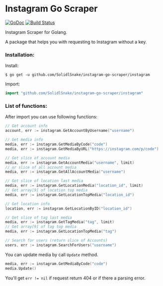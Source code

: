 # Instagram Go Scraper 
[![GoDoc](https://godoc.org/github.com/SolidlSnake/instagram-go-scraper/instagram?status.svg)](https://godoc.org/github.com/SolidlSnake/instagram-go-scraper/instagram)
[![Build Status](https://travis-ci.org/SolidlSnake/instagram-go-scraper.svg?branch=master)](https://travis-ci.org/SolidlSnake/instagram-go-scraper)

Instagram Scraper for Golang.

A package that helps you with requesting to Instagram without a key.

### Installation:
Install:
```
$ go get -u github.com/SolidlSnake/instagram-go-scraper/instagram
```
Import:
```go
import "github.com/SolidlSnake/instagram-go-scraper/instagram"
```

### List of functions:
After import you can use following functions:
```go
// Get account info
account, err := instagram.GetAccountByUsername("username")

// Get media info
media, err := instagram.GetMediaByCode("code")
media, err := instagram.GetMediaByURL("https://instagram.com/p/code")

// Get slice of account media
media, err := instagram.GetAccountMedia("username", limit)
// or slice of all account media
media, err := instagram.GetAllAccountMedia("username")

// Get slice of location last media
media, err := instagram.GetLocationMedia("location_id", limit)
// Get array[9] of location top media
media, err := instagram.GetLocationTopMedia("location_id")

// Get location info
location, err := instagram.GetLocationByID("location_id")

// Get slice of tag last media
media, err := instagram.GetTagMedia("tag", limit)
// Get array[9] of tag top media
media, err := instagram.GetLocationTopMedia("tag")

// Search for users (return slice of Accounts)
users, err := instagram.SearchForUsers("username")
```

You can update media by call `Update` method.
```go
media, err := instagram.GetMediaByCode("code")
media.Update()
```

You'll get `err != nil` if request return 404 or if there a parsing error.